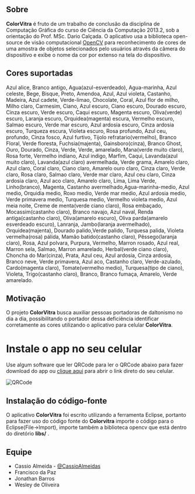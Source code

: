 ## Sobre

**ColorVitra** é fruto de um trabalho de conclusão da disciplina de Computação Gráfica do curso de Ciência da Computação 2013.2, sob a orientação do Prof. MSc. Dario Calçada. O aplicativo usa a biblioteca open-source de visão computacional [OpenCV](http://opencv.org) para reconhecimento de cores de uma amostra de objetos selecionados pelo usuários através da câmera do dispositivo e exibe o nome da cor por extenso na tela do dispositivo.


## Cores suportadas

Azul alice, Branco antigo, Agua(azul-esverdeado), Agua-marinha, Azul celeste, Bege, Bisque, Preto, Amendoa, Azul, Azul violeta, Castanho, Madeira, Azul cadete, Verde-limao, Chocolate, Coral, Azul flor de milho, Milho claro, Carmesim, Ciano, Azul escuro, Ciano escuro, Dourado escuro, Cinza escuro, Verde escuro, Caqui escuro, Magenta escuro, Oliva(verde) escuro, Laranja escuro, Orquidea(magenta) escura, Vermelho escuro, Salmao escuro, Verde mar escuro, Azul ardosia escuro, Cinza ardosia escuro, Turqueza escura, Violeta escuro, Rosa profundo, Azul ceu, profundo, Cinza fosco, Azul furtivo, Tijolo refratario(vermelho), Branco Floral, Verde floresta, Fuchsia(majenta), Gainsboro(cinza), Branco Ghost, Ouro, Dourado, Cinza, Verde, Verde, amarelado, Mana(verde muito claro), Rosa forte, Vermelho indiano, Azul indigo, Marfim, Caqui, Lavanda(azul muito claro), Lavanda(azul claro) avermelhada, Verde grama, Amarelo claro, Azul claro, Coral claro, Ciano claro, Amarelo ouro claro, Cinza claro, Verde claro, Rosa claro, Salmao claro, Verde mar claro, Azul ceu claro, Cinza ardosia claro, Azul aco claro, Amarelo claro, Lima, Lima Verde, Linho(branco), Magenta, Castanho avermelhado,Agua-marinha-medio, Azul medio, Orquidia medio, Roxo medio, Verde mar medio, Azul ardosia medio, Verde primavera medio, Turquesa medio, Vermelho violeta medio, Azul meia noite, Creme de menta(verde ciano claro), Rosa embaçado, Mocassim(castanho claro), Branco navajo, Azul naval, Renda antiga(castanho claro), Oliva(amarelo escuro), Oliva parda(amarelo esverdeado escuro), Lanranja, Jambo(laranja avermelhado), Orquidea(majenta), Dourado palido,Verde palido, Turquesa palida, Violeta vermelha(rosa) pálida, Mamão batido(castanho claro), Pêssego(laranja claro), Rosa, Azul polvara, Purpura, Vermelho, Marron rosado, Azul real, Marron sela, Salmao, Marron amarelado, Herbal(verde ciano claro), Choncha do Mar(cinza), Prata, Azul ceu, Azul ardosia, Cinza ardosia, Branco neve, Verde primavera, Azul aco, Castanho claro, Verde-azulado, Cardo(magenta claro), Tomate(vermelho medio), Turquesa(tipo de ciano), Violeta, Trigo(castanho claro), Branco, Branco fumaça, Amarelo, Verde amarelado.

## Motivação

O projeto **ColorVitra** busca auxiliar pessoas portadoras de daltonismo no dia a dia, possibilitando o portador dessa deficiência identificar corretamente as cores utilizando o aplicativo para celular **ColorVitra**.

# Instale o app no seu celular

Use algum software que ler QRCode para ler o QRCode abaixo para fazer download do app ou [clique aqui](https://s3.amazonaws.com/colorvitra/latest/ColorVitra.apk) para abrir o link direto do seu celular.

![QRCode](https://s3.amazonaws.com/colorvitra/latest/qrcode.png)

## Instalação do código-fonte

O aplicativo **ColorVitra** foi escrito utilizando a ferramenta Eclipse, portanto para fazer uso do código fonte do **Colorvitra** importe o código para o Eclipse(File->Import), importe também a biblioteca opencv que está dentro do diretório **libs/** .

## Equipe

* Cassio Almeida - [@CassioAlmeidas](https:/github.com/cassioalmeidas)
* Francisco da Paz
* Jonathan Barros
* Wesley de Oliveira




